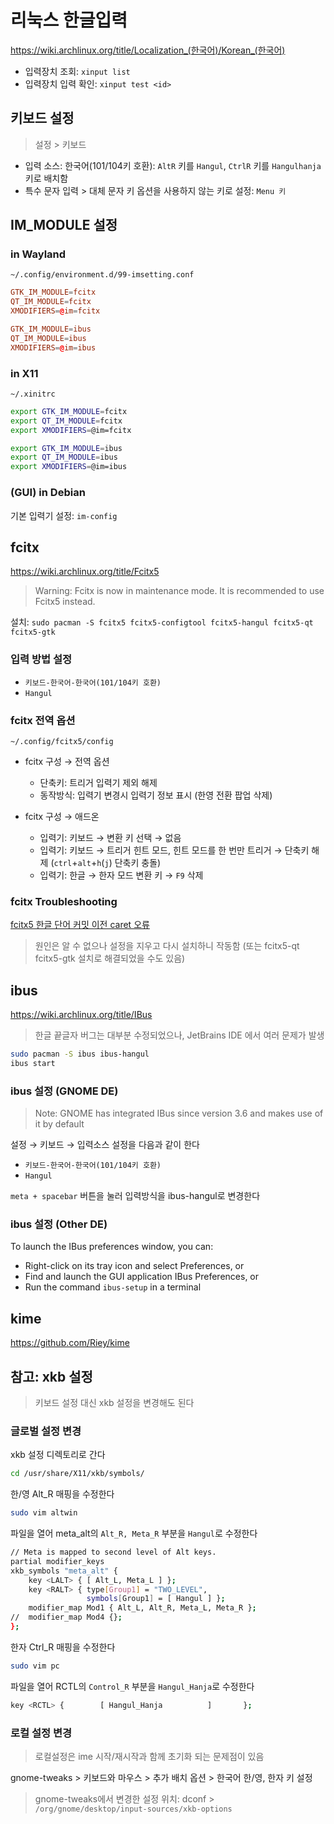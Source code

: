 # 리눅스 한글입력

<https://wiki.archlinux.org/title/Localization_(한국어)/Korean_(한국어)>

- 입력장치 조회: `xinput list`
- 입력장치 입력 확인: `xinput test <id>`

## 키보드 설정

> 설정 > 키보드

- 입력 소스: 한국어(101/104키 호환): `AltR` 키를 `Hangul`, `CtrlR` 키를 `Hangulhanja` 키로 배치함
- 특수 문자 입력 > 대체 문자 키 옵션을 사용하지 않는 키로 설정: `Menu 키`

## IM_MODULE 설정

### in Wayland

`~/.config/environment.d/99-imsetting.conf`

```conf
GTK_IM_MODULE=fcitx
QT_IM_MODULE=fcitx
XMODIFIERS=@im=fcitx

GTK_IM_MODULE=ibus
QT_IM_MODULE=ibus
XMODIFIERS=@im=ibus
```

### in X11

`~/.xinitrc`

```sh
export GTK_IM_MODULE=fcitx
export QT_IM_MODULE=fcitx
export XMODIFIERS=@im=fcitx

export GTK_IM_MODULE=ibus
export QT_IM_MODULE=ibus
export XMODIFIERS=@im=ibus
```

### (GUI) in Debian

기본 입력기 설정: `im-config`

## fcitx

<https://wiki.archlinux.org/title/Fcitx5>

> Warning: Fcitx is now in maintenance mode. It is recommended to use Fcitx5 instead.

설치: `sudo pacman -S fcitx5 fcitx5-configtool fcitx5-hangul fcitx5-qt fcitx5-gtk`

### **입력 방법 설정**

- `키보드-한국어-한국어(101/104키 호환)`
- `Hangul`

### fcitx 전역 옵션

`~/.config/fcitx5/config`

- fcitx 구성 → 전역 옵션

  - 단축키: 트리거 입력기 제외 해제
  - 동작방식: 입력기 변경시 입력기 정보 표시 (한영 전환 팝업 삭제)

- fcitx 구성 → 애드온

  - 입력기: 키보드 → 변환 키 선택 → 없음
  - 입력기: 키보드 → 트리거 힌트 모드, 힌트 모드를 한 번만 트리거 → 단축키 해제 (`ctrl`+`alt`+`h`(`j`) 단축키 충돌)
  - 입력기: 한글 → 한자 모드 변환 키 → `F9` 삭제

### fcitx Troubleshooting

[fcitx5 한글 단어 커밋 이전 caret 오류](https://forum.manjaro.org/t/fcitx5-korean-hangul-space-is-inserted-in-a-wrong-position-when-typing-in-gedit/105291)

> 원인은 알 수 없으나 설정을 지우고 다시 설치하니 작동함 (또는 fcitx5-qt fcitx5-gtk 설치로 해결되었을 수도 있음)

## ibus

<https://wiki.archlinux.org/title/IBus>

> 한글 끝글자 버그는 대부분 수정되었으나, JetBrains IDE 에서 여러 문제가 발생

```sh
sudo pacman -S ibus ibus-hangul
ibus start
```

### ibus 설정 (GNOME DE)

> Note: GNOME has integrated IBus since version 3.6 and makes use of it by default

설정 → 키보드 → 입력소스 설정을 다음과 같이 한다

- `키보드-한국어-한국어(101/104키 호환)`
- `Hangul`

`meta + spacebar` 버튼을 눌러 입력방식을 ibus-hangul로 변경한다

### ibus 설정 (Other DE)

To launch the IBus preferences window, you can:

- Right-click on its tray icon and select Preferences, or
- Find and launch the GUI application IBus Preferences, or
- Run the command `ibus-setup` in a terminal

## kime

<https://github.com/Riey/kime>

## 참고: xkb 설정

> 키보드 설정 대신 xkb 설정을 변경해도 된다

### 글로벌 설정 변경

xkb 설정 디렉토리로 간다

```sh
cd /usr/share/X11/xkb/symbols/
```

한/영 Alt_R 매핑을 수정한다

```sh
sudo vim altwin
```

파일을 열어 meta_alt의 `Alt_R, Meta_R` 부분을 `Hangul`로 수정한다

```sh
// Meta is mapped to second level of Alt keys.
partial modifier_keys
xkb_symbols "meta_alt" {
    key <LALT> { [ Alt_L, Meta_L ] };
    key <RALT> { type[Group1] = "TWO_LEVEL",
                 symbols[Group1] = [ Hangul ] };
    modifier_map Mod1 { Alt_L, Alt_R, Meta_L, Meta_R };
//  modifier_map Mod4 {};
};
```

한자 Ctrl_R 매핑을 수정한다

```sh
sudo vim pc
```

파일을 열어 RCTL의 `Control_R` 부분을 `Hangul_Hanja`로 수정한다

```sh
key <RCTL> {        [ Hangul_Hanja          ]       };
```

### 로컬 설정 변경

> 로컬설정은 ime 시작/재시작과 함께 초기화 되는 문제점이 있음

gnome-tweaks > 키보드와 마우스 > 추가 배치 옵션 > 한국어 한/영, 한자 키 설정

> gnome-tweaks에서 변경한 설정 위치: dconf > `/org/gnome/desktop/input-sources/xkb-options`
